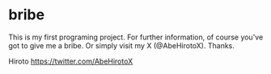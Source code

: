# bribe

This is my first programing project.
For further information, of course you've got to give me a bribe.
Or simply visit my X (@AbeHirotoX).
Thanks.

Hiroto
https://twitter.com/AbeHirotoX
